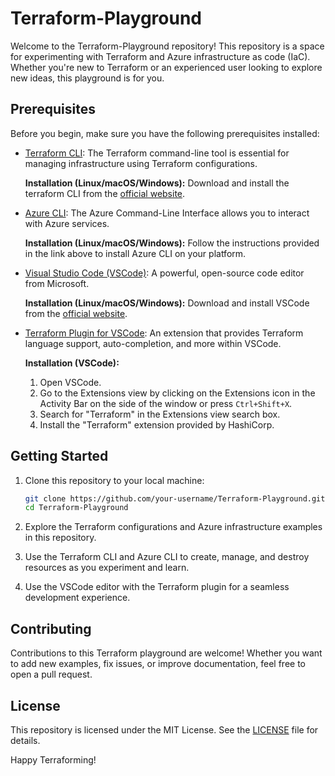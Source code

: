 # Terraform-Playground

Welcome to the Terraform-Playground repository! This repository is a space for experimenting with Terraform and Azure infrastructure as code (IaC). Whether you're new to Terraform or an experienced user looking to explore new ideas, this playground is for you.

## Prerequisites

Before you begin, make sure you have the following prerequisites installed:

- [Terraform CLI](https://www.terraform.io): The Terraform command-line tool is essential for managing infrastructure using Terraform configurations.

    **Installation (Linux/macOS/Windows):**
    Download and install the terraform CLI from the [official website](https://www.terraform.io).

- [Azure CLI](https://docs.microsoft.com/en-us/cli/azure/install-azure-cli): The Azure Command-Line Interface allows you to interact with Azure services.

    **Installation (Linux/macOS/Windows):**
    Follow the instructions provided in the link above to install Azure CLI on your platform.

- [Visual Studio Code (VSCode)](https://code.visualstudio.com/): A powerful, open-source code editor from Microsoft.

    **Installation (Linux/macOS/Windows):**
    Download and install VSCode from the [official website](https://code.visualstudio.com/).

- [Terraform Plugin for VSCode](https://marketplace.visualstudio.com/items?itemName=HashiCorp.terraform): An extension that provides Terraform language support, auto-completion, and more within VSCode.

    **Installation (VSCode):**
    1. Open VSCode.
    2. Go to the Extensions view by clicking on the Extensions icon in the Activity Bar on the side of the window or press `Ctrl+Shift+X`.
    3. Search for "Terraform" in the Extensions view search box.
    4. Install the "Terraform" extension provided by HashiCorp.

## Getting Started

1. Clone this repository to your local machine:

    ```bash
    git clone https://github.com/your-username/Terraform-Playground.git
    cd Terraform-Playground
    ```

2. Explore the Terraform configurations and Azure infrastructure examples in this repository.

3. Use the Terraform CLI and Azure CLI to create, manage, and destroy resources as you experiment and learn.

4. Use the VSCode editor with the Terraform plugin for a seamless development experience.

## Contributing

Contributions to this Terraform playground are welcome! Whether you want to add new examples, fix issues, or improve documentation, feel free to open a pull request.

## License

This repository is licensed under the MIT License. See the [LICENSE](LICENSE) file for details.

Happy Terraforming!